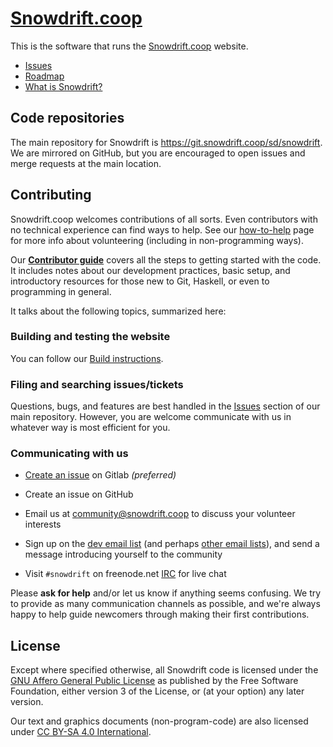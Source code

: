 # [Snowdrift.coop]

This is the software that runs the [Snowdrift.coop] website.

* [Issues]
* [Roadmap]
* [What is Snowdrift?]

## Code repositories

The main repository for Snowdrift is https://git.snowdrift.coop/sd/snowdrift. We
are mirrored on GitHub, but you are encouraged to open issues and merge requests
at the main location.

## Contributing

Snowdrift.coop welcomes contributions of all sorts. Even contributors with no
technical experience can find ways to help. See our [how-to-help] page for more
info about volunteering (including in non-programming ways).

Our **[Contributor guide]** covers all the steps to getting started with the
code. It includes notes about our development practices, basic setup, and
introductory resources for those new to Git, Haskell, or even to programming
in general.

It talks about the following topics, summarized here:

### Building and testing the website

You can follow our [Build instructions].

### Filing and searching issues/tickets

Questions, bugs, and features are best handled in the [Issues] section of our
main repository. However, you are welcome communicate with us in whatever way is
most efficient for you.

### Communicating with us

* [Create an issue] on Gitlab *(preferred)*

* Create an issue on GitHub

* Email us at <community@snowdrift.coop> to discuss your volunteer interests

* Sign up on the [dev email list] (and perhaps [other email lists]), and send a
  message introducing yourself to the community

* Visit `#snowdrift` on freenode.net [IRC] for live chat

Please **ask for help** and/or let us know if anything seems confusing. We try
to provide as many communication channels as possible, and we're always happy to
help guide newcomers through making their first contributions.

License
-------

Except where specified otherwise, all Snowdrift code is licensed under the
[GNU Affero General Public License](LICENSE.md) as published by the Free
Software Foundation, either version 3 of the License, or (at your option) any
later version.

Our text and graphics documents (non-program-code) are also licensed under
[CC BY-SA 4.0 International].

[Build instructions]: BUILD.md
[CC BY-SA 4.0 International]: https://creativecommons.org/licenses/by-sa/4.0
[Contributor guide]: CONTRIBUTING.md
[Create an issue]: https://git.snowdrift.coop/sd/snowdrift/issues/new
[GitHub]: https://github.com/snowdriftcoop/snowdrift
[Haskell]: https://www.haskell.org/
[IRC]: https://wiki.snowdrift.coop/community/irc
[Issues]: https://git.snowdrift.coop/sd/snowdrift/issues
[Roadmap]: https://tree.taiga.io/project/snowdrift/epics
[Snowdrift.coop]: https://snowdrift.coop/
[What is Snowdrift?]: https://snowdrift.coop/about
[Yesod web framework]: http://www.yesodweb.com/
[dev email list]: https://lists.snowdrift.coop/mailman/listinfo/dev
[git.snowdrift.coop]: https://git.snowdrift.coop/sd
[how-to-help]: https://wiki.snowdrift.coop/community/how-to-help
[introduction]: https://wiki.snowdrift.coop/about
[other email lists]: https://lists.snowdrift.coop/
[ticket system at Taiga.io]: https://tree.taiga.io/project/snowdrift-dev/issues
